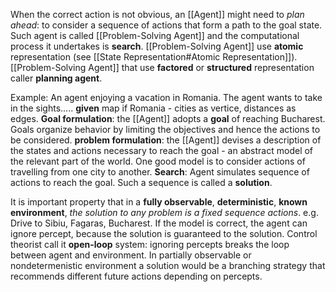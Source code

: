 When the correct action is not obvious, an [[Agent]] might need to _plan ahead_: to consider a sequence of actions that form a path to the goal state. Such agent is called [[Problem-Solving Agent]] and the computational process it  undertakes is **search**.
[[Problem-Solving Agent]] use **atomic** representation (see [[State Representation#Atomic Representation]]).
[[Problem-Solving Agent]] that use **factored** or **structured** representation caller **planning agent**.

Example:
An agent enjoying a vacation in Romania. The agent wants to take in the sights.....
**given** map if Romania - cities as vertice, distances as edges.
**Goal formulation**: the [[Agent]] adopts a **goal** of reaching Bucharest. Goals organize behavior by limiting the objectives and hence the actions to be considered.
**problem formulation**: the [[Agent]] devises a description of the states and actions necessary to reach the goal - an abstract model of the relevant part of the world. One good model is to consider actions of travelling from one city to another.
**Search**: Agent simulates sequence of actions to reach the goal. Such a sequence is called a **solution**.

It is important property that in a **fully observable**, **deterministic**, **known environment**, _the solution to any problem is a fixed sequence actions_. e.g. Drive to Sibiu, Fagaras, Bucharest.
If the model is correct, the agent can ignore percept, because the solution is guaranteed to the solution. Control theorist call it **open-loop** system: ignoring percepts breaks the loop between agent and environment.
In partially observable or nondetermenistic environment a solution would be a branching strategy that recommends different future actions depending on percepts.